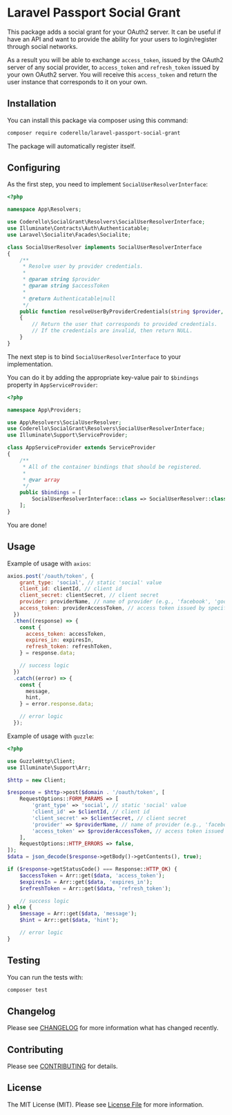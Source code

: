 # Laravel Passport Social Grant

This package adds a social grant for your OAuth2 server. It can be useful if have an API and want to provide the ability for your users to login/register through social networks.

As a result you will be able to exchange `access_token`, issued by the OAuth2 server of any social provider, to `access_token` and `refresh_token` issued by your own OAuth2 server. You will receive this `access_token` and return the user instance that corresponds to it on your own.

## Installation

You can install this package via composer using this command:

```bash
composer require coderello/laravel-passport-social-grant
```

The package will automatically register itself.

## Configuring

As the first step, you need to implement `SocialUserResolverInterface`:
```php
<?php

namespace App\Resolvers;

use Coderello\SocialGrant\Resolvers\SocialUserResolverInterface;
use Illuminate\Contracts\Auth\Authenticatable;
use Laravel\Socialite\Facades\Socialite;

class SocialUserResolver implements SocialUserResolverInterface
{
    /**
     * Resolve user by provider credentials.
     *
     * @param string $provider
     * @param string $accessToken
     *
     * @return Authenticatable|null
     */
    public function resolveUserByProviderCredentials(string $provider, string $accessToken): ?Authenticatable
    {
        // Return the user that corresponds to provided credentials.
        // If the credentials are invalid, then return NULL.
    }
}
```

The next step is to bind `SocialUserResolverInterface` to your implementation.

You can do it by adding the appropriate key-value pair to `$bindings` property in `AppServiceProvider`:

```php
<?php

namespace App\Providers;

use App\Resolvers\SocialUserResolver;
use Coderello\SocialGrant\Resolvers\SocialUserResolverInterface;
use Illuminate\Support\ServiceProvider;

class AppServiceProvider extends ServiceProvider
{
    /**
     * All of the container bindings that should be registered.
     *
     * @var array
     */
    public $bindings = [
        SocialUserResolverInterface::class => SocialUserResolver::class,
    ];
}
```

You are done!

## Usage

Example of usage with `axios`:

```javascript
axios.post('/oauth/token', {
    grant_type: 'social', // static 'social' value
    client_id: clientId, // client id
    client_secret: clientSecret, // client secret
    provider: providerName, // name of provider (e.g., 'facebook', 'google' etc.)
    access_token: providerAccessToken, // access token issued by specified provider
  })
  .then((response) => {
    const {
      access_token: accessToken,
      expires_in: expiresIn,
      refresh_token: refreshToken,
    } = response.data;

    // success logic
  })
  .catch((error) => {
    const {
      message,
      hint,
    } = error.response.data;

    // error logic
  });
```

Example of usage with `guzzle`:

```php
<?php

use GuzzleHttp\Client;
use Illuminate\Support\Arr;

$http = new Client;

$response = $http->post($domain . '/oauth/token', [
    RequestOptions::FORM_PARAMS => [
        'grant_type' => 'social', // static 'social' value
        'client_id' => $clientId, // client id
        'client_secret' => $clientSecret, // client secret
        'provider' => $providerName, // name of provider (e.g., 'facebook', 'google' etc.)
        'access_token' => $providerAccessToken, // access token issued by specified provider
    ],
    RequestOptions::HTTP_ERRORS => false,
]);
$data = json_decode($response->getBody()->getContents(), true);

if ($response->getStatusCode() === Response::HTTP_OK) {
    $accessToken = Arr::get($data, 'access_token');
    $expiresIn = Arr::get($data, 'expires_in');
    $refreshToken = Arr::get($data, 'refresh_token');

    // success logic
} else {
    $message = Arr::get($data, 'message');
    $hint = Arr::get($data, 'hint');

    // error logic
}
```

## Testing

You can run the tests with:

```bash
composer test
```

## Changelog

Please see [CHANGELOG](CHANGELOG.md) for more information what has changed recently.

## Contributing

Please see [CONTRIBUTING](CONTRIBUTING.md) for details.

## License

The MIT License (MIT). Please see [License File](LICENSE.md) for more information.
